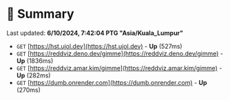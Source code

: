 # 📖 Summary
Last updated: **6/10/2024, 7:42:04 PTG "Asia/Kuala_Lumpur"**

- `GET` [https://hst.ujol.dev](https://hst.ujol.dev) - **Up** (527ms)
- `GET` [https://reddviz.deno.dev/gimme](https://reddviz.deno.dev/gimme) - **Up** (1836ms)
- `GET` [https://reddviz.amar.kim/gimme](https://reddviz.amar.kim/gimme) - **Up** (282ms)
- `GET` [https://dumb.onrender.com](https://dumb.onrender.com) - **Up** (270ms)
